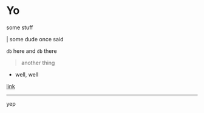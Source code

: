 # Yo


some stuff

| some dude once said

`db` here and `db` there

> another thing

- well, well

[link](https://google.com)

---
yep